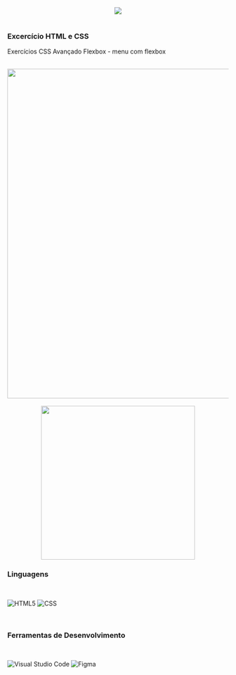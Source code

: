 <html>
<head></head>
<body>

<div align="center"> <img src="https://user-images.githubusercontent.com/88951197/234160315-46a53252-5003-4f6b-b924-bf23016e87bc.png"/> </div>

 <br>


### Excercício HTML e CSS

<p>Exercícios CSS Avançado Flexbox - menu com flexbox</p>

<br>
 
 <div align="center">    
  <img src="https://user-images.githubusercontent.com/88951197/234162160-c7117a1f-d00e-4c2d-875c-b1f03a46c2c5.png" align="center" width="750px"/>
 
 <br>
 <br>
 
 <img src="https://user-images.githubusercontent.com/88951197/234162474-fe27f947-713d-4edc-a149-7f8656624b7f.png" height="350px"/> 
 </div>
 
 

 

### Linguagens

<br>

  ![HTML5](https://img.shields.io/badge/-HTML5-333333?style=flat&logo=HTML5)
  ![CSS](https://img.shields.io/badge/-CSS-333333?style=flat&logo=CSS3&logoColor=1572B6)
  <!-- ![React](https://img.shields.io/badge/-React-333333?style=flat&logo=react)
  ![MySQL](https://img.shields.io/badge/-MySQL-333333?style=flat&logo=mysql) -->

 <br/>
 
### Ferramentas de Desenvolvimento

<br>

  ![Visual Studio Code](https://img.shields.io/badge/-Visual%20Studio%20Code-333333?style=flat&logo=visual-studio-code&logoColor=007ACC)
  ![Figma](https://img.shields.io/badge/-Figma-333333?style=flat&logo=figma&logoColor=007ACC)



<body>
</html>


